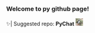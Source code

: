 ### Welcome to py github page!
✨| Suggested repo: **PyChat**
<img src="giphy.gif" width="20" height="20" />
